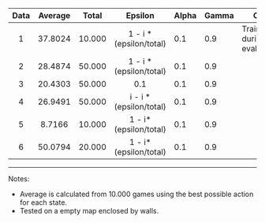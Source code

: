 | Data         |Average | Total           | Epsilon                  | Alpha   | Gamma | Obs 
| :-------------:|:----: |:-------------:    | :-------:                  | --------|------ | ----
|  1           | 37.8024|  10.000         |1 - i * (epsilon/total)   |0.1      | 0.9 | Trained during evaluation
|  2           | 28.4874| 50.000         |1 - i * (epsilon/total)   |0.1      | 0.9
|  3 | 20.4303 | 50.000 | 0.1 | 0.1 | 0.9
| 4 | 26.9491 | 50.000 | i - i * (epsilon/total) | 0.1 | 0.9
| 5 | 8.7166 | 10.000 | 1 - i*(epsilon/total) | 0.1 | 0.9
| 6 | 50.0794 | 20.000 | 1 - i*(epsilon/total) | 0.1 | 0.9

----- 
Notes: 
- Average is calculated from 10.000 games using the best possible action for each state.
- Tested on a empty map enclosed by walls.